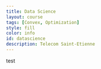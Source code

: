 ```yaml
---
title: Data Science
layout: course
tags: [Convex, Optimization]
style: fill
color: info
id: datascience
description: Telecom Saint-Etienne
---
```


test
